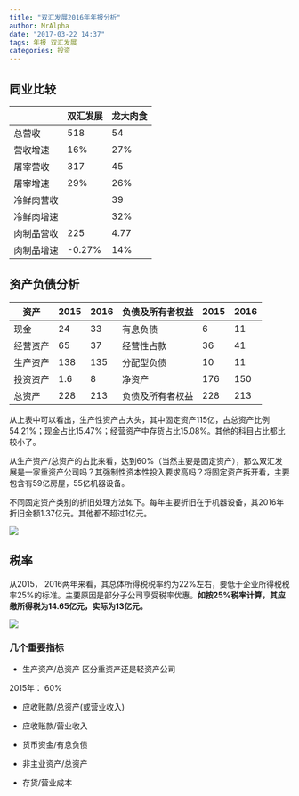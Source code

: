 ```yaml
---
title: "双汇发展2016年年报分析"
author: MrAlpha
date: "2017-03-22 14:37"
tags: 年报 双汇发展
categories: 投资
---
```


## 同业比较

|     |双汇发展 |龙大肉食  |
|-----|------|----|
|总营收  |518   |54  |
|营收增速 |16%   |27% |
|屠宰营收 |317   |45  |
|屠宰增速 |29%   |26% |
|冷鲜肉营收|      |39  |
|冷鲜肉增速|      |32% |
|肉制品营收|225   |4.77|
|肉制品增速|-0.27%|14% |

## 资产负债分析

|资产  |2015|2016|负债及所有者权益|2015|2016|
|----|----|----|--------|----|----|
|现金  |24  |33  |有息负债    |6   |11  |
|经营资产|65  |37  |经营性占款   |36  |41  |
|生产资产|138 |135 |分配型负债   |10  |11  |
|投资资产|1.6 |8   |净资产     |176 |150 |
|总资产 |228 |213 |负债及所有者权益|228 |213 |

从上表中可以看出，生产性资产占大头，其中固定资产115亿，占总资产比例54.21%；现金占比15.47%；经营资产中存货占比15.08%。其他的科目占比都比较小了。

从生产资产/总资产的占比来看，达到60%（当然主要是固定资产），那么双汇发展是一家重资产公司吗？其强制性资本性投入要求高吗？将固定资产拆开看，主要包含有59亿房屋，55亿机器设备。

不同固定资产类别的折旧处理方法如下。每年主要折旧在于机器设备，其2016年折旧金额1.37亿元。其他都不超过1亿元。

![](http://7xonmk.com1.z0.glb.clouddn.com/2017-03-22_22-34-09.png)

## 税率

从2015， 2016两年来看，其总体所得税税率约为22%左右，要低于企业所得税税率25%的标准。主要原因是部分子公司享受税率优惠。**如按25%税率计算，其应缴所得税为14.65亿元，实际为13亿元。**

![](http://7xonmk.com1.z0.glb.clouddn.com/2017-05-19_7-11-38.jpg)

### 几个重要指标

- 生产资产/总资产 区分重资产还是轻资产公司

2015年： 60%

- 应收账款/总资产(或营业收入)


- 应收账款/营业收入
- 货币资金/有息负债
- 非主业资产/总资产
- 存货/营业成本
